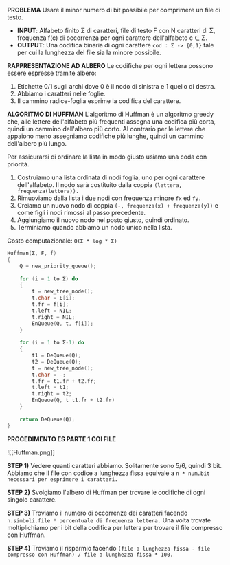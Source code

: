 **PROBLEMA**
Usare il minor numero di bit possibile per comprimere un file di testo.
- **INPUT**: Alfabeto finito Σ di caratteri, file di testo F con N caratteri di Σ, frequenza f(c) di occorrenza per ogni carattere dell'alfabeto c ∈ Σ.
- **OUTPUT**: Una codifica binaria di ogni carattere `cod : Σ -> {0,1}` tale per cui la lunghezza del file sia la minore possibile.

**RAPPRESENTAZIONE AD ALBERO**
Le codifiche per ogni lettera possono essere espresse tramite albero:
1) Etichette 0/1 sugli archi dove 0 è il nodo di sinistra e 1 quello di destra.
2) Abbiamo i caratteri nelle foglie.
3) Il cammino radice-foglia esprime la codifica del carattere.

**ALGORITMO DI HUFFMAN**
L'algoritmo di Huffman è un algoritmo greedy che, alle lettere dell'alfabeto più frequenti assegna una codifica più corta, quindi un cammino dell'albero più corto. Al contrario per le lettere che appaiono meno assegniamo codifiche più lunghe, quindi un cammino dell'albero più lungo. 

Per assicurarsi di ordinare la lista in modo giusto usiamo una coda con priorità.

1) Costruiamo una lista ordinata di nodi foglia, uno per ogni carattere dell'alfabeto. Il nodo sarà costituito dalla coppia `(lettera, frequenza(lettera)).`
2) Rimuoviamo dalla lista i due nodi con frequenza minore `fx` ed `fy.`
3) Creiamo un nuovo nodo di coppia `(-, frequenza(x) + frequenza(y))` e come figli i nodi rimossi al passo precedente.
4) Aggiungiamo il nuovo nodo nel posto giusto, quindi ordinato.
5) Terminiamo quando abbiamo un nodo unico nella lista.

Costo computazionale: `O(Σ * log * Σ)`

``` C++
Huffman(Σ, F, f)
{
	Q = new_priority_queue();
	
	for (i = 1 to Σ) do
	{
		t = new_tree_node();
		t.char = Σ[i];
		t.fr = f[i];
		t.left = NIL;
		t.right = NIL;
		EnQueue(Q, t, f[i]);
	}
	
	for (i = 1 to Σ-1) do
	{
		t1 = DeQueue(Q);
		t2 = DeQueue(Q);
		t = new_tree_node();
		t.char = -;
		t.fr = t1.fr + t2.fr;
		t.left = t1;
		t.right = t2;
		EnQueue(Q, t t1.fr + t2.fr)
	}
	
	return DeQueue(Q);
}
```

**PROCEDIMENTO ES PARTE 1 COI FILE**

![[Huffman.png]]

**STEP 1)** Vedere quanti caratteri abbiamo. Solitamente sono 5/6, quindi 3 bit. Abbiamo che il file con codice a lunghezza fissa equivale a `n * num.bit necessari per esprimere i caratteri.`

**STEP 2)** Svolgiamo l'albero di Huffman per trovare le codifiche di ogni singolo carattere.

**STEP 3)** Troviamo il numero di occorrenze dei caratteri facendo `n.simboli.file * percentuale di frequenza lettera.` Una volta trovate moltiplichiamo per i bit della codifica per lettera per trovare il file compresso con Huffman.

**STEP 4)** Troviamo il risparmio facendo `(file a lunghezza fissa - file compresso con Huffman) / file a lunghezza fissa * 100.`



